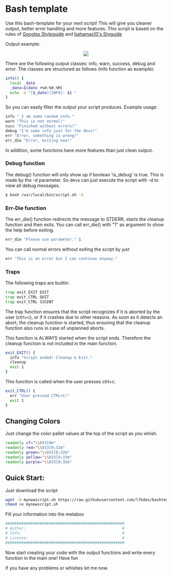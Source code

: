 # Bash template
Use this bash-template for your next script! This will give you cleaner output, better error handling and more features.
This script is based on the rules of 
[Googles Styleguide](https://google.github.io/styleguide/shell.xml)
and 
[bahamas10's Styguide](https://github.com/bahamas10/bash-style-guide)

Output example:
<p align="center">
  <img src="https://s18.directupload.net/images/190518/92au6td4.png">
</p>

There are the following output classes: info, warn, success, debug and error.
The classes are structured as follows (info function as example):
```bash
info() {
  local _date
  _date=$(date +%d-%H.%M)
  echo -e "[$_date][INFO]: $1 "
} 
```

So you can easily filter the output your script produces.
Example usage:
```bash
info " I am some random info."
warn "This is not normal!"
succ "Finished without errors!"
debug "I'm some info just for the devs!"
err "Error, something is wrong!"
err_die "Error, exiting now!"
```

In addition, some functions have more features than just clean output.
### Debug function
The debug() function will only show up if boolean 'is_debug' is true. This is made by the -d parameter. So devs can just execute the script with -d to view all debug messages.
```bash
$ bash /usr/local/bin/script.sh -d
```
### Err-Die function
The err_die() function redirects the message to STDERR, 
starts the cleanup function and then exits.
You can call err_die() with "1" as argument to show the help before exiting.
```bash
err_die "Please use parameter." 1
```
You can call normal errors without exiting the script by just 
```bash
err "This is an error but I can continue anyway."
```

### Traps
The following traps are builtin:
```bash
trap exit_EXIT EXIT
trap exit_CTRL QUIT
trap exit_CTRL SIGINT
```
The trap function ensures that the script recognizes if it is aborted by the user (ctrl+c), or if it crashes due to other reasons.
As soon as it detects an abort, the cleanup function is started, thus ensuring that the cleanup function also runs in case of unplanned aborts.

This function is ALWAYS started when the script ends. Therefore the cleanup function is not included in the main function.
```bash
exit_EXIT() {
  info "Script ended! Cleanup & Exit."
  cleanup
  exit 1
}
```

This function is called when the user presses ctrl+c.
```bash
exit_CTRL() {
  err "User pressed CTRL+C!"
  exit 1
}
```

## Changing Colors
Just change the color pallet values at the top of the script as you whish.
```bash
readonly cf="\\033[0m"
readonly red="\\033[0;31m"
readonly green="\\033[0;32m"
readonly yellow="\\033[0;33m"
readonly purple="\\033[0;35m"
```

## Quick Start:
Just download the script
```bash
wget -O mynewscript.sh https://raw.githubusercontent.com/lfkdev/bashtemplate/master/template_script.bash
chmod +x mynewscript.sh
```

Fill your information into the metabox
```bash
####################################################
# Author:                                          #
# Info:                                            #
# License:                                         #
####################################################
```

Now start creating your code with the output functions and write every function in the main one! Have fun

If you have any problems or whishes let me now.
